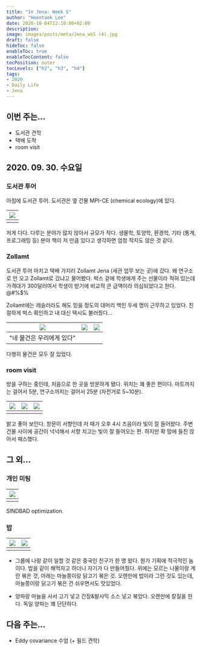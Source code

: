 ```yaml
---
title: "In Jena: Week 5"
author: "Hoontaek Lee"
date: 2020-10-04T12:10:00+02:00
description:
image: images/posts/meta/Jena_wk5 (4).jpg
draft: false
hideToc: false
enableToc: true
enableTocContent: false
tocPosition: outer
tocLevels: ["h2", "h3", "h4"]
tags:
- 2020
- Daily Life
- Jena
---
```


## 이번 주는...

- 도서관 견학
- 택배 도착
- room visit



## 2020. 09. 30. 수요일



### 도서관 투어

아침에 도서관 투어. 도서관은 옆 건물 MPI-CE (chemical ecology)에 있다.

| <img src="/en/posts/weekly_log_in_Jena/wk5/Jena_wk5 (2).jpg" style="zoom:100%;" /> |
| ------------------------------------------------------------ |
|                                                              |

저게 다다. 다루는 분야가 많지 않아서 규모가 작다. 생물학, 토양학, 환경학, 기타 (통계, 프로그래밍 등) 분야 책이 저 만큼 있다고 생각하면 엄청 작지도 않은 것 같다.



### Zollamt

도서관 투어 마치고 택배 가지러 Zollamt Jena (세관 업무 보는 곳)에 갔다. 왜 연구소로 안 오고 Zollamt로 갔냐고 물어봤다. 박스 겉에 학생에게 주는 선물이라 적혀 있는데 가격대가 300달러여서 학생이 받기에 비교적 큰 금액이라 의심되었다고 한다. @#%$%

Zollamt에는 레슬러라도 해도 믿을 정도의 대머리 백인 두세 명이 근무하고 있었다. 친절하게 박스 확인하고 내 대신 택시도 불러줬다...

| <img src="/en/posts/weekly_log_in_Jena/wk5/Jena_wk5 (1).jpg" style="zoom:100%;" /> | <img src="/en/posts/weekly_log_in_Jena/wk5/Jena_wk5 (3).jpg" style="zoom:100%;" /> | <img src="/en/posts/weekly_log_in_Jena/wk5/Jena_wk5 (4).jpg" style="zoom:100%;" /> |
| ------------------------------------------------------------ | ------------------------------------------------------------ | ------------------------------------------------------------ |
| "네 물건은 우리에게 있다"                                    |                                                              |                                                              |

다행히 물건은 모두 잘 있었다.



### room visit

방을 구하는 중인데, 처음으로 한 곳을 방문하게 됐다. 위치는 꽤 좋은 편이다. 마트까지는 걸어서 5분, 연구소까지는 걸어서 25분 (자전거로 5~10분). 

| <img src="/en/posts/weekly_log_in_Jena/wk5/Jena_wk5 (8).jpg" style="zoom:100%;" /> | <img src="/en/posts/weekly_log_in_Jena/wk5/Jena_wk5 (6).jpg" style="zoom:100%;" /> | <img src="/en/posts/weekly_log_in_Jena/wk5/Jena_wk5 (7).jpg" style="zoom:100%;" /> |
| ------------------------------------------------------------ | ------------------------------------------------------------ | ------------------------------------------------------------ |
|                                                              |                                                              |                                                              |

밝고 좋아 보인다. 창문이 서향인데 저 때가 오후 4시 즈음이라 빛이 잘 들어왔다. 주변 건물 사이에 공간이 넉넉해서 서향 치고는 빛이 잘 들어오는 편. 하지만 확 맘에 들진 않아서 패스했다.



## 그 외...



### 개인 미팅

| <img src="/en/posts/weekly_log_in_Jena/wk5/Jena_wk5 (5).jpg" style="zoom:100%;" /> |
| ------------------------------------------------------------ |
|                                                              |

SINDBAD optimization.



### 밥

| <img src="/en/posts/weekly_log_in_Jena/wk5/Jena_wk5 (9).jpg" style="zoom:100%;" /> | <img src="/en/posts/weekly_log_in_Jena/wk5/Jena_wk5 (10).jpg" style="zoom:100%;" /> |
| ------------------------------------------------------------ | ------------------------------------------------------------ |
|                                                              |                                                              |

- 그룹에 나랑 같이 일할 것 같은 중국인 친구가 한 명 왔다. 뭔가 기획에 적극적인 놈이다. 밥을 같이 해먹자고 하더니 자기가 다 만들어줬다. 위에는 모르는 나물이랑 계란 볶은 것, 아래는 마늘쫑이랑 닭고기 볶은 것. 오랜만에 밥이라 그런 것도 있는데, 마늘쫑이랑 닭고기 볶은 건 쉬우면서도 맛있었다.

- 양파랑 마늘을 사서 고기 넣고 간장&발사믹 소스 넣고 볶았다. 오랜만에 칼질을 한다. 독일 양파는 꽤 단단하다.



## 다음 주는...

- Eddy covariance 수업 (+ 필드 견학)